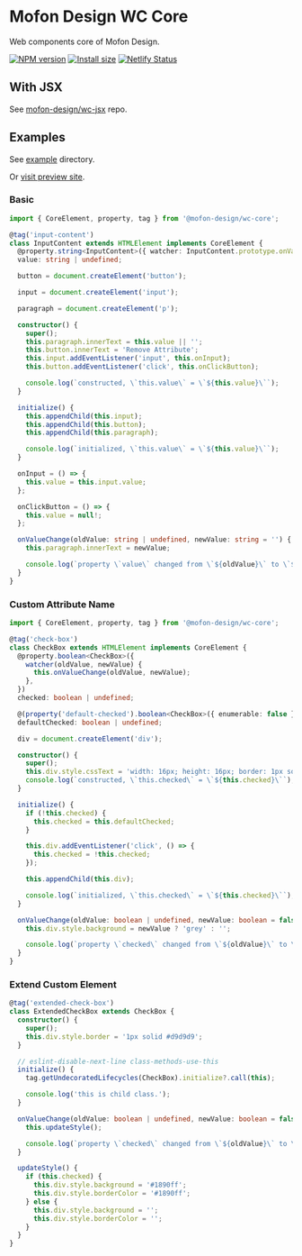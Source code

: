 # Mofon Design WC Core

Web components core of Mofon Design.

[![NPM version](https://img.shields.io/npm/v/@mofon-design/wc-core.svg?style=flat)](https://www.npmjs.com/package/@mofon-design/wc-core) [![Install size](https://packagephobia.com/badge?p=@mofon-design/wc-core)](https://packagephobia.com/result?p=@mofon-design/wc-core) [![Netlify Status](https://api.netlify.com/api/v1/badges/9b26eba9-d88f-41f7-b838-9a5da66e473a/deploy-status)](https://app.netlify.com/sites/wc-core/deploys)

## With JSX

See [mofon-design/wc-jsx](https://github.com/mofon-design/wc-jsx) repo.

## Examples

See [example](https://github.com/mofon-design/wc-core/tree/master/example) directory.

Or [visit preview site](https://wc-core.netlify.com/).

### Basic

```ts
import { CoreElement, property, tag } from '@mofon-design/wc-core';

@tag('input-content')
class InputContent extends HTMLElement implements CoreElement {
  @property.string<InputContent>({ watcher: InputContent.prototype.onValueChange })
  value: string | undefined;

  button = document.createElement('button');

  input = document.createElement('input');

  paragraph = document.createElement('p');

  constructor() {
    super();
    this.paragraph.innerText = this.value || '';
    this.button.innerText = 'Remove Attribute';
    this.input.addEventListener('input', this.onInput);
    this.button.addEventListener('click', this.onClickButton);

    console.log(`constructed, \`this.value\` = \`${this.value}\``);
  }

  initialize() {
    this.appendChild(this.input);
    this.appendChild(this.button);
    this.appendChild(this.paragraph);

    console.log(`initialized, \`this.value\` = \`${this.value}\``);
  }

  onInput = () => {
    this.value = this.input.value;
  };

  onClickButton = () => {
    this.value = null!;
  };

  onValueChange(oldValue: string | undefined, newValue: string = '') {
    this.paragraph.innerText = newValue;

    console.log(`property \`value\` changed from \`${oldValue}\` to \`${newValue}\``);
  }
}
```

### Custom Attribute Name

```ts
import { CoreElement, property, tag } from '@mofon-design/wc-core';

@tag('check-box')
class CheckBox extends HTMLElement implements CoreElement {
  @property.boolean<CheckBox>({
    watcher(oldValue, newValue) {
      this.onValueChange(oldValue, newValue);
    },
  })
  checked: boolean | undefined;

  @(property('default-checked').boolean<CheckBox>({ enumerable: false }))
  defaultChecked: boolean | undefined;

  div = document.createElement('div');

  constructor() {
    super();
    this.div.style.cssText = 'width: 16px; height: 16px; border: 1px solid grey;';
    console.log(`constructed, \`this.checked\` = \`${this.checked}\``);
  }

  initialize() {
    if (!this.checked) {
      this.checked = this.defaultChecked;
    }

    this.div.addEventListener('click', () => {
      this.checked = !this.checked;
    });

    this.appendChild(this.div);

    console.log(`initialized, \`this.checked\` = \`${this.checked}\``);
  }

  onValueChange(oldValue: boolean | undefined, newValue: boolean = false) {
    this.div.style.background = newValue ? 'grey' : '';

    console.log(`property \`checked\` changed from \`${oldValue}\` to \`${newValue}\``);
  }
}
```

### Extend Custom Element

```ts
@tag('extended-check-box')
class ExtendedCheckBox extends CheckBox {
  constructor() {
    super();
    this.div.style.border = '1px solid #d9d9d9';
  }

  // eslint-disable-next-line class-methods-use-this
  initialize() {
    tag.getUndecoratedLifecycles(CheckBox).initialize?.call(this);

    console.log('this is child class.');
  }

  onValueChange(oldValue: boolean | undefined, newValue: boolean = false) {
    this.updateStyle();

    console.log(`property \`checked\` changed from \`${oldValue}\` to \`${newValue}\``);
  }

  updateStyle() {
    if (this.checked) {
      this.div.style.background = '#1890ff';
      this.div.style.borderColor = '#1890ff';
    } else {
      this.div.style.background = '';
      this.div.style.borderColor = '';
    }
  }
}
```
